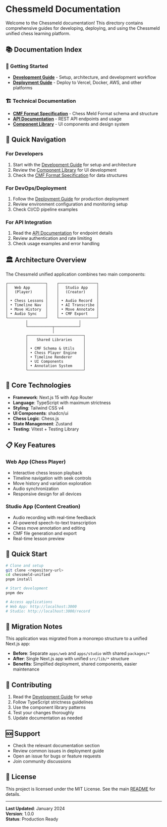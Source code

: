 # Chessmeld Documentation

Welcome to the Chessmeld documentation! This directory contains comprehensive guides for developing, deploying, and using the Chessmeld unified chess learning platform.

## 📚 Documentation Index

### 🚀 Getting Started
- **[Development Guide](./development.md)** - Setup, architecture, and development workflow
- **[Deployment Guide](./deployment.md)** - Deploy to Vercel, Docker, AWS, and other platforms

### 🏗️ Technical Documentation
- **[CMF Format Specification](./cmf-format.md)** - Chess Meld Format schema and structure
- **[API Documentation](./api.md)** - REST API endpoints and usage
- **[Component Library](./components.md)** - UI components and design system

## 🎯 Quick Navigation

### For Developers
1. Start with the [Development Guide](./development.md) for setup and architecture
2. Review the [Component Library](./components.md) for UI development
3. Check the [CMF Format Specification](./cmf-format.md) for data structures

### For DevOps/Deployment
1. Follow the [Deployment Guide](./deployment.md) for production deployment
2. Review environment configuration and monitoring setup
3. Check CI/CD pipeline examples

### For API Integration
1. Read the [API Documentation](./api.md) for endpoint details
2. Review authentication and rate limiting
3. Check usage examples and error handling

## 🏛️ Architecture Overview

The Chessmeld unified application combines two main components:

```
┌─────────────────┐    ┌─────────────────┐
│   Web App       │    │   Studio App    │
│   (Player)      │    │   (Creator)     │
│                 │    │                 │
│ • Chess Lessons │    │ • Audio Record  │
│ • Timeline Nav  │    │ • AI Transcribe │
│ • Move History  │    │ • Move Annotate │
│ • Audio Sync    │    │ • CMF Export    │
└─────────────────┘    └─────────────────┘
         │                       │
         └───────────┬───────────┘
                     │
         ┌─────────────────────────┐
         │    Shared Libraries     │
         │                         │
         │ • CMF Schema & Utils    │
         │ • Chess Player Engine   │
         │ • Timeline Renderer     │
         │ • UI Components         │
         │ • Annotation System     │
         └─────────────────────────┘
```

## 🔧 Core Technologies

- **Framework**: Next.js 15 with App Router
- **Language**: TypeScript with maximum strictness
- **Styling**: Tailwind CSS v4
- **UI Components**: shadcn/ui
- **Chess Logic**: Chess.js
- **State Management**: Zustand
- **Testing**: Vitest + Testing Library

## 📋 Key Features

### Web App (Chess Player)
- Interactive chess lesson playback
- Timeline navigation with seek controls
- Move history and variation exploration
- Audio synchronization
- Responsive design for all devices

### Studio App (Content Creation)
- Audio recording with real-time feedback
- AI-powered speech-to-text transcription
- Chess move annotation and editing
- CMF file generation and export
- Real-time lesson preview

## 🚀 Quick Start

```bash
# Clone and setup
git clone <repository-url>
cd chessmeld-unified
pnpm install

# Start development
pnpm dev

# Access applications
# Web App: http://localhost:3000
# Studio: http://localhost:3000/record
```

## 📖 Migration Notes

This application was migrated from a monorepo structure to a unified Next.js app:

- **Before**: Separate `apps/web` and `apps/studio` with shared `packages/*`
- **After**: Single Next.js app with unified `src/lib/*` structure
- **Benefits**: Simplified deployment, shared components, easier maintenance

## 🤝 Contributing

1. Read the [Development Guide](./development.md) for setup
2. Follow TypeScript strictness guidelines
3. Use the component library patterns
4. Test your changes thoroughly
5. Update documentation as needed

## 🆘 Support

- Check the relevant documentation section
- Review common issues in deployment guide
- Open an issue for bugs or feature requests
- Join community discussions

## 📄 License

This project is licensed under the MIT License. See the main [README](../README.md) for details.

---

**Last Updated**: January 2024  
**Version**: 1.0.0  
**Status**: Production Ready
